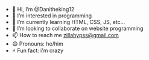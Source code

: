 - 👋 Hi, I’m @Danitheking12
- 👀 I’m interested in programming
- 🌱 I’m currently learning HTML, CSS, JS, etc...
- 💞️ I’m looking to collaborate on website programming
- 📫 How to reach me zillahypss@gmail.com
- 😄 Pronouns: he/him
- ⚡ Fun fact: i'm crazy

<!---
Danitheking12/Danitheking12 is a ✨ special ✨ repository because its `README.md` (this file) appears on your GitHub profile.
You can click the Preview link to take a look at your changes.
--->

